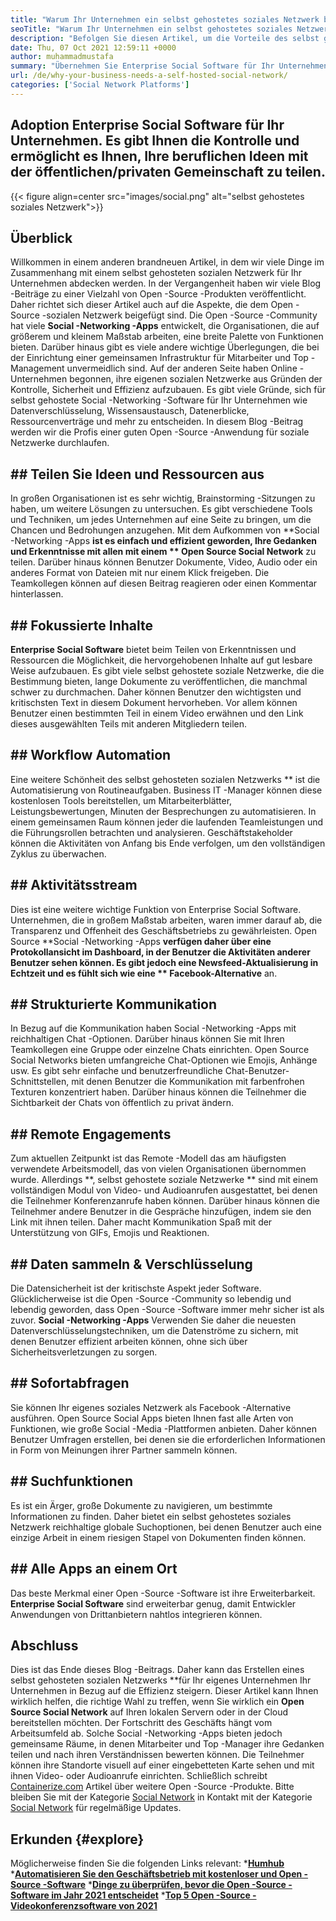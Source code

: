 ```yaml
---
title: "Warum Ihr Unternehmen ein selbst gehostetes soziales Netzwerk benötigt" 
seoTitle: "Warum Ihr Unternehmen ein selbst gehostetes soziales Netzwerk benötigt" 
description: "Befolgen Sie diesen Artikel, um die Vorteile des selbst gehosteten sozialen Netzwerks für Unternehmen zu erfahren. Sie können öffentliche/private Räume für Teams und Einzelpersonen bauen." 
date: Thu, 07 Oct 2021 12:59:11 +0000
author: muhammadmustafa
summary: "Übernehmen Sie Enterprise Social Software für Ihr Unternehmen. Es gibt Ihnen die Kontrolle und ermöglicht es Ihnen, Ihre beruflichen Ideen mit der öffentlichen/privaten Gemeinschaft zu teilen." 
url: /de/why-your-business-needs-a-self-hosted-social-network/
categories: ['Social Network Platforms']
---
```


## Adoption Enterprise Social Software für Ihr Unternehmen. Es gibt Ihnen die Kontrolle und ermöglicht es Ihnen, Ihre beruflichen Ideen mit der öffentlichen/privaten Gemeinschaft zu teilen.

{{< figure align=center src="images/social.png" alt="selbst gehostetes soziales Netzwerk">}}


## Überblick
Willkommen in einem anderen brandneuen Artikel, in dem wir viele Dinge im Zusammenhang mit einem selbst gehosteten sozialen Netzwerk für Ihr Unternehmen abdecken werden. In der Vergangenheit haben wir viele Blog -Beiträge zu einer Vielzahl von Open -Source -Produkten veröffentlicht. Daher richtet sich dieser Artikel auch auf die Aspekte, die dem Open -Source -sozialen Netzwerk beigefügt sind. Die Open -Source -Community hat viele **Social -Networking -Apps**  entwickelt, die Organisationen, die auf größerem und kleinem Maßstab arbeiten, eine breite Palette von Funktionen bieten. Darüber hinaus gibt es viele andere wichtige Überlegungen, die bei der Einrichtung einer gemeinsamen Infrastruktur für Mitarbeiter und Top -Management unvermeidlich sind.
Auf der anderen Seite haben Online -Unternehmen begonnen, ihre eigenen sozialen Netzwerke aus Gründen der Kontrolle, Sicherheit und Effizienz aufzubauen. Es gibt viele Gründe, sich für selbst gehostete Social -Networking -Software für Ihr Unternehmen wie Datenverschlüsselung, Wissensaustausch, Datenerblicke, Ressourcenverträge und mehr zu entscheiden. In diesem Blog -Beitrag werden wir die Profis einer guten Open -Source -Anwendung für soziale Netzwerke durchlaufen.

## ## Teilen Sie Ideen und Ressourcen aus
In großen Organisationen ist es sehr wichtig, Brainstorming -Sitzungen zu haben, um weitere Lösungen zu untersuchen. Es gibt verschiedene Tools und Techniken, um jedes Unternehmen auf eine Seite zu bringen, um die Chancen und Bedrohungen anzugehen. Mit dem Aufkommen von **Social -Networking -Apps  **ist es einfach und effizient geworden, Ihre Gedanken und Erkenntnisse mit allen mit einem **  Open Source Social Network**  zu teilen. Darüber hinaus können Benutzer Dokumente, Video, Audio oder ein anderes Format von Dateien mit nur einem Klick freigeben. Die Teamkollegen können auf diesen Beitrag reagieren oder einen Kommentar hinterlassen.

## ## Fokussierte Inhalte
**Enterprise Social Software**  bietet beim Teilen von Erkenntnissen und Ressourcen die Möglichkeit, die hervorgehobenen Inhalte auf gut lesbare Weise aufzubauen. Es gibt viele selbst gehostete soziale Netzwerke, die die Bestimmung bieten, lange Dokumente zu veröffentlichen, die manchmal schwer zu durchmachen. Daher können Benutzer den wichtigsten und kritischsten Text in diesem Dokument hervorheben. Vor allem können Benutzer einen bestimmten Teil in einem Video erwähnen und den Link dieses ausgewählten Teils mit anderen Mitgliedern teilen.

## ## Workflow Automation
Eine weitere Schönheit des selbst gehosteten sozialen Netzwerks ** ist die Automatisierung von Routineaufgaben. Business IT -Manager können diese kostenlosen Tools bereitstellen, um Mitarbeiterblätter, Leistungsbewertungen, Minuten der Besprechungen zu automatisieren. In einem gemeinsamen Raum können jeder die laufenden Teamleistungen und die Führungsrollen betrachten und analysieren. Geschäftstakeholder können die Aktivitäten von Anfang bis Ende verfolgen, um den vollständigen Zyklus zu überwachen.

## ## Aktivitätsstream
Dies ist eine weitere wichtige Funktion von Enterprise Social Software. Unternehmen, die in großem Maßstab arbeiten, waren immer darauf ab, die Transparenz und Offenheit des Geschäftsbetriebs zu gewährleisten. Open Source **Social -Networking -Apps  **verfügen daher über eine Protokollansicht im Dashboard, in der Benutzer die Aktivitäten anderer Benutzer sehen können. Es gibt jedoch eine Newsfeed-Aktualisierung in Echtzeit und es fühlt sich wie eine **  Facebook-Alternative**  an.

## ## Strukturierte Kommunikation
In Bezug auf die Kommunikation haben Social -Networking -Apps mit reichhaltigen Chat -Optionen. Darüber hinaus können Sie mit Ihren Teamkollegen eine Gruppe oder einzelne Chats einrichten. Open Source Social Networks bieten umfangreiche Chat-Optionen wie Emojis, Anhänge usw. Es gibt sehr einfache und benutzerfreundliche Chat-Benutzer-Schnittstellen, mit denen Benutzer die Kommunikation mit farbenfrohen Texturen konzentriert haben. Darüber hinaus können die Teilnehmer die Sichtbarkeit der Chats von öffentlich zu privat ändern.

## ## Remote Engagements
Zum aktuellen Zeitpunkt ist das Remote -Modell das am häufigsten verwendete Arbeitsmodell, das von vielen Organisationen übernommen wurde. Allerdings **, selbst gehostete soziale Netzwerke ** sind mit einem vollständigen Modul von Video- und Audioanrufen ausgestattet, bei denen die Teilnehmer Konferenzanrufe haben können. Darüber hinaus können die Teilnehmer andere Benutzer in die Gespräche hinzufügen, indem sie den Link mit ihnen teilen. Daher macht Kommunikation Spaß mit der Unterstützung von GIFs, Emojis und Reaktionen.

## ## Daten sammeln & Verschlüsselung
Die Datensicherheit ist der kritischste Aspekt jeder Software. Glücklicherweise ist die Open -Source -Community so lebendig und lebendig geworden, dass Open -Source -Software immer mehr sicher ist als zuvor. **Social -Networking -Apps**  Verwenden Sie daher die neuesten Datenverschlüsselungstechniken, um die Datenströme zu sichern, mit denen Benutzer effizient arbeiten können, ohne sich über Sicherheitsverletzungen zu sorgen.

## ## Sofortabfragen
Sie können Ihr eigenes soziales Netzwerk als Facebook -Alternative ausführen. Open Source Social Apps bieten Ihnen fast alle Arten von Funktionen, wie große Social -Media -Plattformen anbieten. Daher können Benutzer Umfragen erstellen, bei denen sie die erforderlichen Informationen in Form von Meinungen ihrer Partner sammeln können.

## ## Suchfunktionen
Es ist ein Ärger, große Dokumente zu navigieren, um bestimmte Informationen zu finden. Daher bietet ein selbst gehostetes soziales Netzwerk reichhaltige globale Suchoptionen, bei denen Benutzer auch eine einzige Arbeit in einem riesigen Stapel von Dokumenten finden können.

## ## Alle Apps an einem Ort
Das beste Merkmal einer Open -Source -Software ist ihre Erweiterbarkeit. **Enterprise Social Software**  sind erweiterbar genug, damit Entwickler Anwendungen von Drittanbietern nahtlos integrieren können.

## Abschluss
Dies ist das Ende dieses Blog -Beitrags. Daher kann das Erstellen eines selbst gehosteten sozialen Netzwerks **für Ihr eigenes Unternehmen Ihr Unternehmen in Bezug auf die Effizienz steigern. Dieser Artikel kann Ihnen wirklich helfen, die richtige Wahl zu treffen, wenn Sie wirklich ein  **Open Source Social Network**   auf Ihren lokalen Servern oder in der Cloud bereitstellen möchten. Der Fortschritt des Geschäfts hängt vom Arbeitsumfeld ab. Solche Social -Networking -Apps bieten jedoch gemeinsame Räume, in denen Mitarbeiter und Top -Manager ihre Gedanken teilen und nach ihren Verständnissen bewerten können. Die Teilnehmer können ihre Standorte visuell auf einer eingebetteten Karte sehen und mit ihnen Video- oder Audioanrufe einrichten.
Schließlich schreibt [Containerize.com][1] Artikel über weitere Open -Source -Produkte. Bitte bleiben Sie mit der Kategorie [Social Network][2] in Kontakt mit der Kategorie [Social Network][2] für regelmäßige Updates.

## Erkunden   {#explore}
Möglicherweise finden Sie die folgenden Links relevant:
  ***[Humhub][3]** 
  ***[Automatisieren Sie den Geschäftsbetrieb mit kostenloser und Open -Source -Software][4]** 
  ***[Dinge zu überprüfen, bevor die Open -Source -Software im Jahr 2021 entscheidet][5]** 
  *[**Top 5 Open -Source -Videokonferenzsoftware von 2021** ][6]

  
[1]: https://www.containerize.com/
[2]: https://products.containerize.com/social-network-platforms/
[3]: https://products.containerize.com/social-network-platforms/humhub/
[4]: https://blog.containerize.com/blogging/automate-business-operations-using-open-source-software/
[5]: https://blog.containerize.com/cmdb-software/things-to-review-before-opting-open-source-software-in-2021/
[6]: https://blog.containerize.com/video-conferencing-software/top-5-open-source-video-conferencing-software-of-2021/
